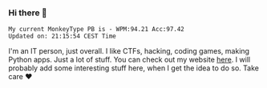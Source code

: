 ### Hi there 👋
<!-- PB START -->
```
My current MonkeyType PB is - WPM:94.21 Acc:97.42
Updated on: 21:15:54 CEST Time
```
<!-- PB END -->
I'm an IT person, just overall. I like CTFs, hacking, coding games, making Python apps. Just a lot of stuff.
You can check out my website [here](https://skill3472.github.io/).
I will probably add some interesting stuff here, when I get the idea to do so. Take care ❤️
